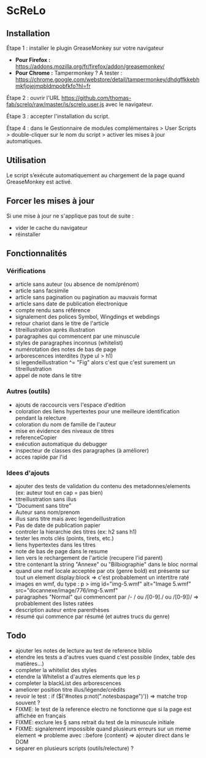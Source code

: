 ScReLo
======

## Installation

Étape 1 : installer le plugin GreaseMonkey sur votre navigateur

- **Pour Firefox :** https://addons.mozilla.org/fr/firefox/addon/greasemonkey/
- **Pour Chrome :** Tampermonkey ? A tester : https://chrome.google.com/webstore/detail/tampermonkey/dhdgffkkebhmkfjojejmpbldmpobfkfo?hl=fr

Étape 2 : ouvrir l'URL https://github.com/thomas-fab/screlo/raw/master/js/screlo.user.js avec le navigateur.

Étape 3 : accepter l'installation du script.

Étape 4 : dans le Gestionnaire de modules complémentaires > User Scripts > double-cliquer sur le nom du script > activer les mises à jour automatiques.

## Utilisation

Le script s’exécute automatiquement au chargement de la page quand GreaseMonkey est activé.

## Forcer les mises à jour

Si une mise à jour ne s'applique pas tout de suite :

* vider le cache du navigateur
* réinstaller

## Fonctionnalités 

### Vérifications
    
* article sans auteur (ou absence de nom/prénom)
* article sans facsimile
* article sans pagination ou pagination au mauvais format
* article sans date de publication électronique
* compte rendu sans référence
* signalement des polices Symbol, Wingdings et webdings
* retour chariot dans le titre de l'article
* titreillustration après illustration
* paragraphes qui commencent par une minuscule
* styles de paragraphes inconnus (whitelist)
* numérotation des notes de bas de page
* arborescences interdites (type ul > h1)
* si legendeillustration ^= "Fig" alors c'est que c'est surement un titreillustration
* appel de note dans le titre
	   
    
### Autres (outils)
       
* ajouts de raccourcis vers l'espace d'edition
* coloration des liens hypertextes pour une meilleure identification pendant la relecture
* coloration du nom de famille de l'auteur
* mise en évidence des niveaux de titres
* referenceCopier
* exécution automatique du debugger
* inspecteur de classes des paragraphes (à améliorer) 
* acces rapide par l'id
		
### Idees d'ajouts
	
* ajouter des tests de validation du contenu des metadonnes/elements (ex: auteur tout en cap = pas bien)
* titreillustration sans illus
* "Document sans titre"
* Auteur sans nom/prenom
* illus sans titre mais avec legendeillustration
* Pas de date de publication papier	
* controler la hierarchie des titres (ex: h2 sans h1)
* tester les mots clés (points, tirets, etc.)
* liens hypertextes dans les titres
* note de bas de page dans le resume
* lien vers le rechargement de l'article (recupere l'id parent)
* titre contenant la string "Annexe" ou "Bilbiographie" dans le bloc normal
* quand une mef locale acceptée par otx (genre bold) est présente sur tout un element display:block => c'est probablement un intertitre raté
* images en wmf, du type : p > img id="img-5.wmf" alt="Image 5.wmf" src="docannexe/image/776/img-5.wmf"
* paragraphes "Normal" qui commencent par /- / ou /[0-9]\./ ou /[0-9]\)/ => probablement des listes ratées
* description auteur entre parenthèses
* résumé qui commence par résumé (et autres trucs du genre)

## Todo
		
* ajouter les notes de lecture au test de reference biblio
* etendre les tests a d'autres vues quand c'est possible (index, table des matières...)
* completer la whitelist des styles
* etendre la Whitelist a d'autres elements que les p
* completer la blackList des arborescences
* ameliorer position titre illus/légende/crédits
* revoir le test : if ($('#notes p:not(".notesbaspage")')) => matche trop souvent ?
* FIXME: le test de la reference electro ne fonctionne que si la page est affichée en français
* FIXME: exclure les § sans retrait du test de la minuscule initiale
* FIXME: signalement impossible quand plusieurs erreurs sur un meme element => probleme avec ::before {content} => ajouter direct dans le DOM
* separer en plusieurs scripts (outils/relecture) ?